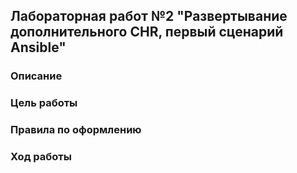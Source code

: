 ## Лабораторная работ №2 "Развертывание дополнительного CHR, первый сценарий Ansible"

### Описание

### Цель работы

### Правила по оформлению

### Ход работы
